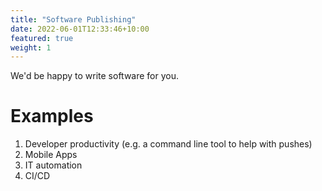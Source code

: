 ```yaml
---
title: "Software Publishing"
date: 2022-06-01T12:33:46+10:00
featured: true
weight: 1
---
```


We'd be happy to write software for you. 

# Examples

1. Developer productivity (e.g. a command line tool to help with pushes)
2. Mobile Apps
3. IT automation
4. CI/CD 

